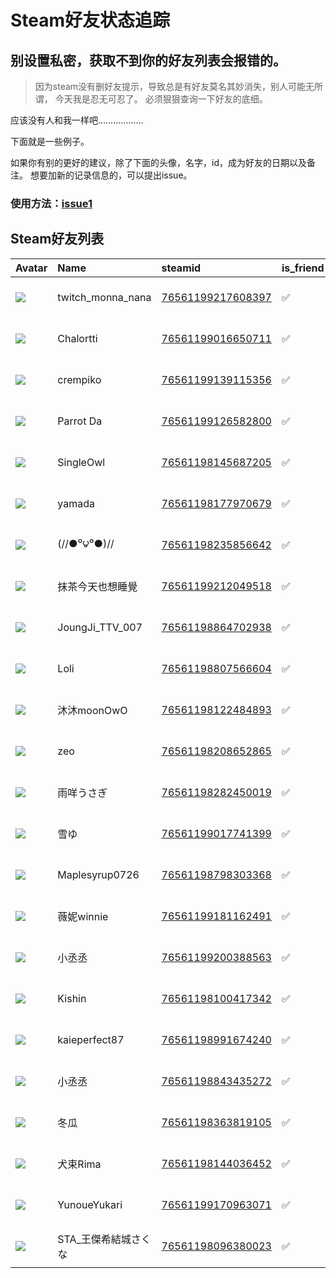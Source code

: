 # Steam好友状态追踪
## 别设置私密，获取不到你的好友列表会报错的。

> 因为steam没有删好友提示，导致总是有好友莫名其妙消失，别人可能无所谓，
> 今天我是忍无可忍了。 必须狠狠查询一下好友的底细。

应该没有人和我一样吧………………

下面就是一些例子。

如果你有别的更好的建议，除了下面的头像，名字，id，成为好友的日期以及备注。 想要加新的记录信息的，可以提出issue。

### 使用方法：[issue1](https://github.com/systemannounce/SteamFriends/issues/1)



## Steam好友列表
| Avatar                                                                            | Name              | steamid                                                                     | is_friend   | BFD                 | removed_time   | Remark   |
|:----------------------------------------------------------------------------------|:------------------|:----------------------------------------------------------------------------|:------------|:--------------------|:---------------|:---------|
| ![](https://avatars.steamstatic.com/200555d3dab65aeef169017859c79ed5d17ac1c2.jpg) | twitch_monna_nana | [76561199217608397](https://steamcommunity.com/profiles/76561199217608397/) | ✅           | 2025-01-13 15:03:59 |                |          |
| ![](https://avatars.steamstatic.com/ad8d49945ccc051085585466182555bf7646e560.jpg) | Chalortti         | [76561199016650711](https://steamcommunity.com/profiles/76561199016650711/) | ✅           | 2025-01-13 14:19:54 |                |          |
| ![](https://avatars.steamstatic.com/edea68afd57a75255af47916521ba7b4bd0174c1.jpg) | crempiko          | [76561199139115356](https://steamcommunity.com/profiles/76561199139115356/) | ✅           | 2025-01-13 15:04:01 |                |          |
| ![](https://avatars.steamstatic.com/efc74740c38841d17f07b0d810c71f41e288a1e0.jpg) | Parrot Da         | [76561199126582800](https://steamcommunity.com/profiles/76561199126582800/) | ✅           | 2025-01-13 15:26:16 |                |          |
| ![](https://avatars.steamstatic.com/59f4aa1e6c330a4f0368a5aa31d46dd146059cc3.jpg) | SingleOwl         | [76561198145687205](https://steamcommunity.com/profiles/76561198145687205/) | ✅           | 2025-01-13 16:39:38 |                |          |
| ![](https://avatars.steamstatic.com/f7b4265a9bdcf6fa8aa61db69e35f250b3671877.jpg) | yamada            | [76561198177970679](https://steamcommunity.com/profiles/76561198177970679/) | ✅           | 2025-01-13 23:09:23 |                |          |
| ![](https://avatars.steamstatic.com/04c85139b67595a550b10ec6601a01f4c4ed76a2.jpg) | (//●⁰౪⁰●)//       | [76561198235856642](https://steamcommunity.com/profiles/76561198235856642/) | ✅           | 2025-01-13 18:20:56 |                |          |
| ![](https://avatars.steamstatic.com/87537c6555bb103f8c264c45f26ad2d916b9aa36.jpg) | 抹茶今天也想睡覺          | [76561199212049518](https://steamcommunity.com/profiles/76561199212049518/) | ✅           | 2025-01-14 21:06:28 |                |          |
| ![](https://avatars.steamstatic.com/b46f2ff67fdadc5aadb6c548bae636c4bdbe9b5a.jpg) | JoungJi_TTV_007   | [76561198864702938](https://steamcommunity.com/profiles/76561198864702938/) | ✅           | 2025-01-14 09:42:48 |                |          |
| ![](https://avatars.steamstatic.com/b8fa08ea05ad6e49fdd12894b3804e88df8e1714.jpg) | Loli              | [76561198807566604](https://steamcommunity.com/profiles/76561198807566604/) | ✅           | 2025-01-14 11:13:01 |                |          |
| ![](https://avatars.steamstatic.com/44b65fa70c3df3819aa00d7b9cb13a40ac7cc2dc.jpg) | 沐沐moonOwO         | [76561198122484893](https://steamcommunity.com/profiles/76561198122484893/) | ✅           | 2025-01-15 08:35:53 |                |          |
| ![](https://avatars.steamstatic.com/7e4ccbf67ad589950f10a2f211e2b4f23f29a973.jpg) | zeo               | [76561198208652865](https://steamcommunity.com/profiles/76561198208652865/) | ✅           | 2025-01-16 08:00:25 |                |          |
| ![](https://avatars.steamstatic.com/7d7263b246a97aedce44407413024170c168b0dc.jpg) | 雨咩うさぎ             | [76561198282450019](https://steamcommunity.com/profiles/76561198282450019/) | ✅           | 2025-01-26 12:19:36 |                |          |
| ![](https://avatars.steamstatic.com/c895d899e62051baace6cb6dbb6dba3cd1f23800.jpg) | 雪ゆ                | [76561199017741399](https://steamcommunity.com/profiles/76561199017741399/) | ✅           | 2025-01-31 13:25:36 |                |          |
| ![](https://avatars.steamstatic.com/4ba45e6328ee3e33483a338595413b983b0b50b9.jpg) | Maplesyrup0726    | [76561198798303368](https://steamcommunity.com/profiles/76561198798303368/) | ✅           | 2025-01-31 09:14:12 |                |          |
| ![](https://avatars.steamstatic.com/e338d2035a2c0d972c227ab09822ef0d90f2026a.jpg) | 薇妮winnie          | [76561199181162491](https://steamcommunity.com/profiles/76561199181162491/) | ✅           | 2025-01-31 12:50:11 |                |          |
| ![](https://avatars.steamstatic.com/08f12daf371790f293a0ab9987d8b7c6859c5c09.jpg) | 小丞丞               | [76561199200388563](https://steamcommunity.com/profiles/76561199200388563/) | ✅           | 2025-02-05 12:10:08 |                |          |
| ![](https://avatars.steamstatic.com/cf1e397696b8515ec92c2ae11dc9aa3e763e6c5d.jpg) | Kishin            | [76561198100417342](https://steamcommunity.com/profiles/76561198100417342/) | ✅           | 2025-02-05 07:52:13 |                |          |
| ![](https://avatars.steamstatic.com/6b1714e5b70b9e3f9f40780b66be8b692130aa0e.jpg) | kaieperfect87     | [76561198991674240](https://steamcommunity.com/profiles/76561198991674240/) | ✅           | 2025-02-05 12:12:11 |                |          |
| ![](https://avatars.steamstatic.com/3d3f4a8ceef8b0e3604141f8f3b0f30585e58a25.jpg) | 小丞丞               | [76561198843435272](https://steamcommunity.com/profiles/76561198843435272/) | ✅           | 2025-02-05 11:59:13 |                |          |
| ![](https://avatars.steamstatic.com/1ea6b936936a4b1d504821254a630c4073c92a46.jpg) | 冬瓜                | [76561198363819105](https://steamcommunity.com/profiles/76561198363819105/) | ✅           | 2025-02-05 11:59:13 |                |          |
| ![](https://avatars.steamstatic.com/a770abeffcd7434e8f95c5894c409a2fb71be719.jpg) | 犬束Rima            | [76561198144036452](https://steamcommunity.com/profiles/76561198144036452/) | ✅           | 2025-02-13 13:13:19 |                |          |
| ![](https://avatars.steamstatic.com/95fa1795690afa8e44735bfd9165f4d6a70f1c52.jpg) | YunoueYukari      | [76561199170963071](https://steamcommunity.com/profiles/76561199170963071/) | ✅           | 2025-02-15 07:19:36 |                |          |
| ![](https://avatars.steamstatic.com/f4f2fc58620a769dfcc51defda89ed5cb8fa7d75.jpg) | STA_王傑希結城さくな      | [76561198096380023](https://steamcommunity.com/profiles/76561198096380023/) | ✅           | 2025-02-19 12:10:24 |                |          |